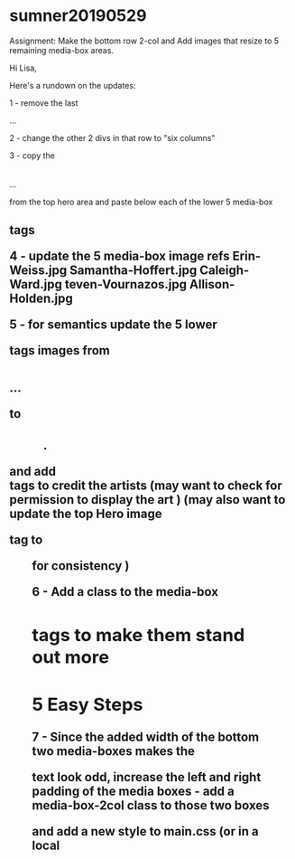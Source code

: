 # sumner20190529


Assignment: Make the bottom row 2-col and Add images that resize to 5 remaining media-box areas.

Hi Lisa,

Here's a rundown on the updates:

1 - remove the last <div class="four columns"> ... </div>

2 - change the other 2 divs in that row to "six columns"

3 - copy the <p style="padding:20px 0 0 0;" class="center"><img>...</p> from the top hero area and paste below each of the lower 5 media-box <h2> tags

4 - update the 5 media-box image refs
  Erin-Weiss.jpg
  Samantha-Hoffert.jpg
  Caleigh-Ward.jpg
  teven-Vournazos.jpg
  Allison-Holden.jpg

5 - for semantics update the 5 lower  <p> tags images from 
<p style="padding:20px 0 0 0;" class="center">...</p>
to
<figure style="padding:10px 20px 0 20px;" class="center">.</figure>
and add 
<figcaption> 
tags to credit the artists
(may want to check for permission to display the art )
(may also want to update the top Hero image <p> tag to <figure> for consistency )

6 - Add a class to the media-box <H2> tags to make them stand out more
 <h2 class="text21">5 Easy Steps</h2>

 7 - Since the added width of the bottom two media-boxes makes the <p> text look odd, increase the left and right padding of the media boxes - add a media-box-2col class to those two boxes 
 <div class="media-box-content media-box-2col">

 and add a new style to main.css (or in a local <style> tag until this gets approved for main.css)

  .media-box-content.media-box-2col {
    padding: 20px 22px 12px 22px;
  }

8 -  In the media query for mobile, make the padding for these bottom two media-boxes match the padding of the other 3, 

  /* Smaller than mobile */
  @media (max-width: 550px) {
    .mobile-center {text-align:center;}
    
    .media-box-content.media-box-2col {
      padding: 20px 12px 12px 12px;
    }
  }
--------------------------

That should do it. 
The only style changes needed are in step 7 & 8 and the inline style change in step 5. 

As a side note, this page showed a 404 error and a Depracated warning in the console, which also appears on the live site: https://byonewtown.org/

The 404 can be addressed by adding a favicon.ico file to the images folder (for some reason they reference a .png file)

The warning involves a recent XMLHttpRequest2 spec change. 
Here are a few related comments:

https://developers.google.com/web/updates/2012/01/Getting-Rid-of-Synchronous-XHRs
https://x443.wordpress.com/2012/12/01/why-you-should-use-xmlhttprequest-asynchronously/
https://github.com/jquery/jquery/issues/3975
http://www.codecheese.com/2017/03/fix-synchronous-xmlhttprequest-on-the-main-thread-is-deprecated/

I'll check in with you tomorrow, or please call or email me if you have any questions or concerns. 

Thanks!
Sean O'


